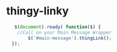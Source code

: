 # thingy-linky


```js
   $(document).ready( function($) {
    //Call on your Main Message Wrapper
      	$('#main-message').thingLink();
  });
```
